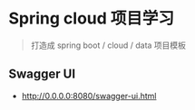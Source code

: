 # Spring cloud 项目学习
> 打造成 spring boot / cloud / data 项目模板

## Swagger UI
- http://0.0.0.0:8080/swagger-ui.html